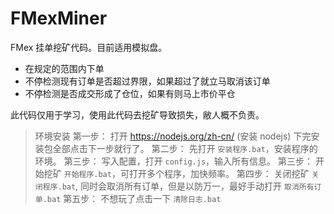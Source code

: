 # FMexMiner
FMex 挂单挖矿代码。目前适用模拟盘。

- 在规定的范围内下单
- 不停检测现有订单是否超过界限，如果超过了就立马取消该订单
- 不停检测是否成交形成了仓位，如果有则马上市价平仓

此代码仅用于学习，使用此代码去挖矿导致损失，敝人概不负责。

> 环境安装
> 第一步： 打开 https://nodejs.org/zh-cn/ (安装 nodejs) 下完安装包全部点击下一步就行了。
> 第二步： 先打开 `安装程序.bat`，安装程序的环境。
> 第三步： 写入配置，打开 `config.js`，输入所有信息。
> 第三步： 开始挖矿 `开始程序.bat`，可打开多个程序，加快频率。
> 第四步： 关闭挖矿 `关闭程序.bat`, 同时会取消所有订单，但是以防万一，最好手动打开 `取消所有订单.bat`
> 第五步： 不想玩了点击一下 `清除日志.bat`

